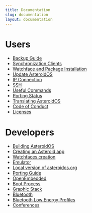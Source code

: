 ```yaml
---
title: Documentation
slug: documentation
layout: documentation
---
```

<div class="docs-main-container">
  <div class="docs-main-row">
    <div class="page-header">
      <h1 id="users">Users</h1>
    </div>
    <ul>
      <li><a href="{{rel 'wiki/backup'}}">Backup Guide</a></li>
      <li><a href="{{rel 'wiki/synchronization-clients'}}">Synchronization Clients</a></li>
      <li><a href="{{rel 'wiki/package-installation'}}">Watchface and Package Installation</a></li>
      <li><a href="{{rel 'wiki/update-asteroidos'}}">Update AsteroidOS</a></li>
      <li><a href="{{rel 'wiki/ip-connection'}}">IP Connection</a></li>
      <li><a href="{{rel 'wiki/ssh'}}">SSH</a></li>
      <li><a href="{{rel 'wiki/useful-commands'}}">Useful Commands</a></li>
      <li><a href="{{rel 'wiki/porting-status'}}">Porting Status</a></li>
      <li><a href="{{rel 'wiki/translating-asteroidos'}}">Translating AsteroidOS</a></li>
      <li><a href="{{rel 'wiki/code-of-conduct'}}">Code of Conduct</a></li>
      <li><a href="{{rel 'wiki/licenses'}}">Licenses</a></li>
    </ul>
  </div>

  <div class="docs-main-row">
    <div class="page-header">
      <h1 id="developers">Developers</h1>
    </div>
    <ul>
      <li><a href="{{rel 'wiki/building-asteroidos'}}">Building AsteroidOS</a></li>
      <li><a href="{{rel 'wiki/creating-an-asteroid-app'}}">Creating an Asteroid app</a></li>
      <li><a href="{{rel 'wiki/watchfaces-creation'}}">Watchfaces creation</a></li>
      <li><a href="{{rel 'wiki/emulator'}}">Emulator</a></li>
      <li><a href="{{rel 'wiki/localweb'}}">Local version of asteroidos.org</a></li>
      <li><a href="{{rel 'wiki/porting-guide'}}">Porting Guide</a></li>
      <li><a href="{{rel 'wiki/openembedded'}}">OpenEmbedded</a></li>
      <li><a href="{{rel 'wiki/boot-process'}}">Boot Process</a></li>
      <li><a href="{{rel 'wiki/graphic-stack'}}">Graphic Stack</a></li>
      <li><a href="{{rel 'wiki/bluetooth'}}">Bluetooth</a></li>
      <li><a href="{{rel 'wiki/ble-profiles'}}">Bluetooth Low Energy Profiles</a></li>
      <li><a href="{{rel 'wiki/conferences'}}">Conferences</a></li>
    </ul>
  </div>
</div>
